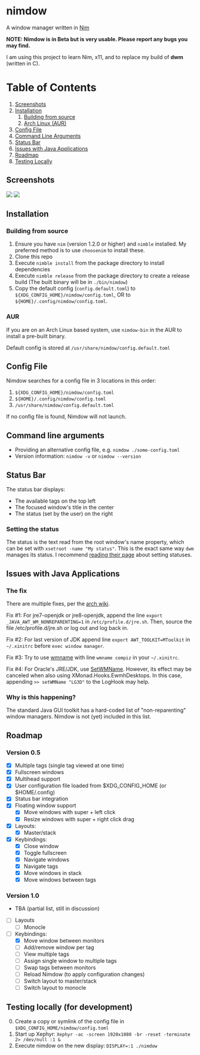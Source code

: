 # nimdow

A window manager written in [Nim](https://nim-lang.org/)

**NOTE: Nimdow is in Beta but is very usable. Please report any bugs you may find.**

I am using this project to learn Nim, x11, and to replace my build of **dwm** (written in C).

# Table of Contents

1. [Screenshots](#screenshots)
2. [Installation](#installation)
    1. [Building from source](#building)
    2. [Arch Linux (AUR)](#aur)
3. [Config File](#config)
4. [Command Line Arguments](#cli)
5. [Status Bar](#statusbar)
6. [Issues with Java Applications](#issues-with-java-applications)
7. [Roadmap](#roadmap)
8. [Testing Locally](#testing)


## Screenshots

![](https://user-images.githubusercontent.com/34498340/84605679-209c3d80-ae6d-11ea-8823-09b2c8626b55.png)
![](https://user-images.githubusercontent.com/34498340/85915010-bf338180-b811-11ea-990d-7b56c13887f9.png)

## Installation

### Building from source <a name="building"></a>

1. Ensure you have `nim` (version 1.2.0 or higher) and `nimble` installed. My preferred method is to use `choosenim` to install these.
2. Clone this repo
3. Execute `nimble install` from the package directory to install dependencies
4. Execute `nimble release` from the package directory to create a release build (The built binary will be in `./bin/nimdow`)
5. Copy the default config (`config.default.toml`) to `${XDG_CONFIG_HOME}/nimdow/config.toml`, OR to `${HOME}/.config/nimdow/config.toml`.

### AUR

If you are on an Arch Linux based system, use `nimdow-bin` in the AUR to install a pre-built binary.

Default config is stored at `/usr/share/nimdow/config.default.toml`

## Config File <a name="config"></a>

Nimdow searches for a config file in 3 locations in this order:

1. `${XDG_CONFIG_HOME}/nimdow/config.toml`
2. `${HOME}/.config/nimdow/config.toml`
3. `/usr/share/nimdow/config.default.toml`

If no config file is found, Nimdow will not launch.

## Command line arguments <a name="cli"></a>

- Providing an alternative config file, e.g. `nimdow ./some-config.toml`
- Version information: `nimdow -v` or `nimdow --version`

## Status Bar <a name="statusbar"></a>

The status bar displays:
- The available tags on the top left
- The focused window's title in the center
- The status (set by the user) on the right

### Setting the status <a name="setting-status"></a>

The status is the text read from the root window's name property, which can be set with `xsetroot -name "My status"`.
This is the exact same way `dwm` manages its status. I recommend [reading their page](https://dwm.suckless.org/status_monitor/) about setting statuses.

## Issues with Java Applications

### The fix

There are multiple fixes, per the [arch wiki](https://wiki.archlinux.org/index.php/Java#Gray_window,_applications_not_resizing_with_WM,_menus_immediately_closing).

Fix #1:
For jre7-openjdk or jre8-openjdk, append the line `export _JAVA_AWT_WM_NONREPARENTING=1` in `/etc/profile.d/jre.sh`.
Then, source the file /etc/profile.d/jre.sh or log out and log back in.

Fix #2:
For last version of JDK append line `export AWT_TOOLKIT=MToolkit` in `~/.xinitrc` before `exec window manager`.

Fix #3:
Try to use [wmname](https://tools.suckless.org/x/wmname/) with line `wmname compiz` in your `~/.xinitrc`.

Fix #4:
For Oracle's JRE/JDK, use [SetWMName](https://wiki.haskell.org/Xmonad/Frequently_asked_questions#Using_SetWMName).
However,
its effect may be canceled when also using XMonad.Hooks.EwmhDesktops.
In this case,
appending `>> setWMName "LG3D"` to the LogHook may help.

### Why is this happening?

The standard Java GUI toolkit has a hard-coded list of "non-reparenting" window managers.
Nimdow is not (yet) included in this list.

## Roadmap

### Version 0.5

- [x] Multiple tags (single tag viewed at one time)
- [x] Fullscreen windows
- [x] Multihead support
- [x] User configuration file loaded from $XDG_CONFIG_HOME (or $HOME/.config)
- [x] Status bar integration
- [x] Floating window support
  - [x] Move windows with super + left click
  - [x] Resize windows with super + right click drag
- [x] Layouts:
  - [x] Master/stack
- [x] Keybindings:
  - [x] Close window
  - [x] Toggle fullscreen
  - [x] Navigate windows
  - [x] Navigate tags
  - [x] Move windows in stack
  - [x] Move windows between tags

### Version 1.0

- TBA (partial list, still in discussion)
- [ ] Layouts
  - [ ] Monocle
- [ ] Keybindings:
  - [x] Move window between monitors
  - [ ] Add/remove window per tag
  - [ ] View multiple tags
  - [ ] Assign single window to multiple tags
  - [ ] Swap tags between monitors
  - [ ] Reload Nimdow (to apply configuration changes)
  - [ ] Switch layout to master/stack
  - [ ] Switch layout to monocle

## Testing locally (for development) <a name="testing"></a>

0. Create a copy or symlink of the config file in `$XDG_CONFIG_HOME/nimdow/config.toml`
1. Start up Xephyr: `Xephyr -ac -screen 1920x1080 -br -reset -terminate 2> /dev/null :1 &`
2. Execute nimdow on the new display: `DISPLAY=:1 ./nimdow`

